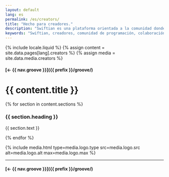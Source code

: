 ```yaml
---
layout: default
lang: es
permalink: /es/creators/
title: "Hecho para creadores."
description: "Swiftian es una plataforma orientada a la comunidad donde los creadores pueden aprender, compartir e innovar juntos."
keywords: "Swiftian, creadores, comunidad de programación, colaboración"
---
```



{% include locale.liquid %}
{% assign content = site.data.pages[lang].creators %}
{% assign media = site.data.media.creators %}

#### [← {{ nav.groove }}]({{ prefix }}/groove/)

# {{ content.title }}

{% for section in content.sections %}
### {{ section.heading }}
{{ section.text }}

{% endfor %}

{% include media.html
  type=media.logo.type
  src=media.logo.src
  alt=media.logo.alt
  max=media.logo.max
%}

---

#### [← {{ nav.groove }}]({{ prefix }}/groove/)
